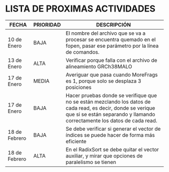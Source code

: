 # LISTA DE PROXIMAS ACTIVIDADES
FECHA | PRIORIDAD | DESCRIPCIÓN
----- | ------ | -----------
10 de Enero | BAJA | El nombre del archivo que se va a procesar se encuentra quemado en el fopen, pasar ese parámetro por la línea de comandos.
13 de Enero | ALTA | Verificar porque falla con el archivo de alineamiento GRCh38MALO
17 de Enero | MEDIA | Averiguar que pasa cuando MoreFrags es 1, porque solo se desplaza 3 posiciones
17 de Enero | BAJA  | Hacer pruebas donde se verifique que no se están mezclando los datos de cada read, es decir, donde se verique que si se están separando y llamando correctamente los datos de cada read.
18 de Febrero | BAJA | Se debe verificar si generar el vector de índices se puede hacer de forma más eficiente
18 de Febrero | ALTA | En el RadixSort se debe quitar el vector auxiliar, y mirar que opciones de paralelismo se tienen